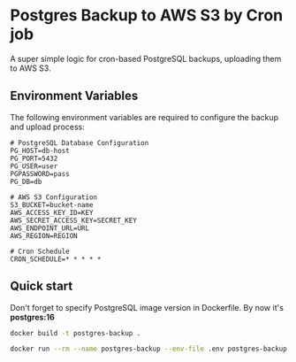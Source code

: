 # Postgres Backup to AWS S3 by Cron job

A super simple logic for cron-based PostgreSQL backups, uploading them to AWS S3.

## Environment Variables

The following environment variables are required to configure the backup and upload process:

```env
# PostgreSQL Database Configuration
PG_HOST=db-host
PG_PORT=5432
PG_USER=user
PGPASSWORD=pass
PG_DB=db

# AWS S3 Configuration
S3_BUCKET=bucket-name
AWS_ACCESS_KEY_ID=KEY
AWS_SECRET_ACCESS_KEY=SECRET_KEY
AWS_ENDPOINT_URL=URL
AWS_REGION=REGION

# Cron Schedule
CRON_SCHEDULE=* * * * *
```

## Quick start

Don't forget to specify PostgreSQL image version in Dockerfile. By now it's **postgres:16**

```bash
docker build -t postgres-backup .
```

```bash
docker run --rm --name postgres-backup --env-file .env postgres-backup
```
